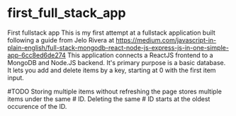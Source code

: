 # first_full_stack_app
First fullstack app
This is my first attempt at a fullstack application built following a guide from Jelo Rivera at https://medium.com/javascript-in-plain-english/full-stack-mongodb-react-node-js-express-js-in-one-simple-app-6cc8ed6de274
This application connects a ReactJS frontend to a MongoDB and Node.JS backend. It's primary
purpose is a basic database. It lets you add and delete items by a key, starting at 0 with the first item input.

#TODO Storing multiple items without refreshing the page stores multiple items under the same # ID. Deleting the same # ID starts at the 
oldest occurence of the ID.
